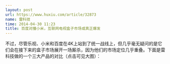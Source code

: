 ```yaml
---
layout: post
url: https://www.huxiu.com/article/32873
name: 雷科技
time: 2014-04-30 11:23
title: 百度对撞小米，互联网电视盒子市场或真正爆发
---
```

不过，尽管乐视、小米和百度在4K上站到了统一战线上，但几乎毫无疑问的是它们会在接下来的盒子市场展开一场厮杀，因为他们的市场定位几乎重叠。下面是雷科技做的一个三大产品的对比（点击可见大图）：

